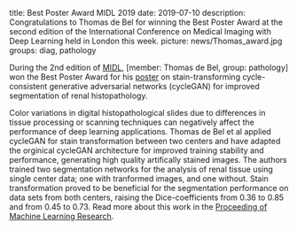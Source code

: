 title: Best Poster Award MIDL 2019
date: 2019-07-10
description: Congratulations to Thomas de Bel for winning the Best Poster Award at the second edition of the International Conference on Medical Imaging with Deep Learning held in London this week.
picture: news/Thomas_award.jpg
groups: diag, pathology

During the 2nd edition of <a href="https://2019.midl.io/">MIDL</a>, [member: Thomas de Bel, group: pathology] won the Best Poster Award for his <a href="https://www.computationalpathologygroup.eu/presentations/cc-gan-renal-histopathology/">poster</a> on stain-transforming cycle-consistent generative adversarial networks (cycleGAN) for improved segmentation of renal histopathology.

Color variations in digital histopathological slides due to differences in tissue processing or scanning techniques can negatively affect the performance of deep learning applications. Thomas de Bel et al applied cycleGAN for stain transformation between two centers and have adapted the orginical cycleGAN architecture for improved training stability and performance, generating high quality artifically stained images. The authors trained two segmentation networks for the analysis of renal tissue using single center data; one with tranformed images, and one without. Stain transformation proved to be beneficial for the segmentation performance on data sets from both centers, raising the Dice-coefficients from 0.36 to 0.85 and from 0.45 to 0.73. Read more about this work in the <a href="http://proceedings.mlr.press/v102/de-bel19a.html">Proceeding of Machine Learning Research</a>.
